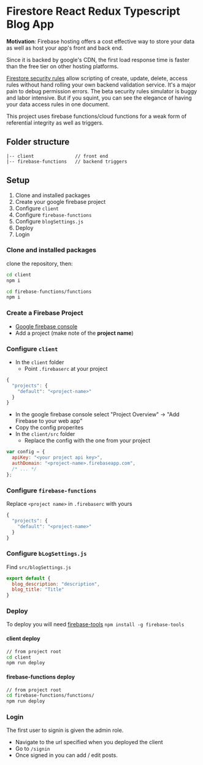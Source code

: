 # Firestore React Redux Typescript Blog App

__Motivation__: Firebase hosting offers a cost effective way to store your data as well as host your app's front and back end.  

Since it is backed by google's CDN, the first load response time is faster than the free tier on other hosting platforms.

[Firestore security rules](https://firebase.google.com/docs/firestore/security/get-started) allow scripting of create, update, delete, access rules without hand rolling your own backend validation service.  It's a major pain to debug permission errors.  The beta security rules simulator is buggy and labor intensive.  But if you squint, you can see the elegance of having your data access rules in one document.

This project uses firebase functions/cloud functions for a weak form of referential integrity as well as triggers.

## Folder structure

```text
|-- client               // front end
|-- firebase-functions   // backend triggers
```

## Setup

1. Clone and installed packages
2. Create your google firebase project
3. Configure `client`
4. Configure `firebase-functions`
5. Configure `blogSettings.js`
6. Deploy
7. Login

### Clone and installed packages

clone the repository, then:

```bash
cd client
npm i

cd firebase-functions/functions
npm i
```

### Create a Firebase Project

- [Google firebase console](https://console.firebase.google.com)
- Add a project (make note of the **project name**)

### Configure `client`

- In the `client` folder
  - Point `.firebaserc` at your project

```javascript
{
  "projects": {
    "default": "<project-name>"
  }
}
```

- In the google firebase console select "Project Overview" -> "Add Firebase to your web app"
- Copy the config properites
- In the `client/src` folder
  - Replace the config with the one from your project

```javascript
var config = {
  apiKey: "<your project api key>",
  authDomain: "<project-name>.firebaseapp.com",
  /* ... */
};
```

### Configure `firebase-functions`

Replace `<project name>` in `.firebaserc` with yours

```javascript
{
  "projects": {
    "default": "<project-name>"
  }
}
```

### Configure `bLogSettings.js`

Find `src/blogSettings.js`

```javascript
export default {
  blog_description: "description",
  blog_title: "Title"
}
```

### Deploy

To deploy you will need [firebase-tools](https://firebase.google.com/docs/hosting/quickstart)  `npm install -g firebase-tools`

#### client deploy

```bash
// from project root
cd client
npm run deploy
```

#### firebase-functions deploy

```bash
// from project root
cd firebase-functions/functions/
npm run deploy
```

### Login

The first user to signin is given the admin role.

- Navigate to the url specified when you deployed the client
- Go to `/signin`
- Once signed in you can add / edit posts.
